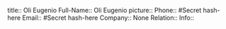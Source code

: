 title::  Oli Eugenio
Full-Name:: Oli Eugenio
picture::
Phone:: #Secret hash-here
Email:: #Secret hash-here
Company:: None
Relation:: 
Info::
